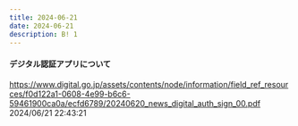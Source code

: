 ```yaml
---
title: 2024-06-21
date: 2024-06-21
description: B! 1
---
```


#### デジタル認証アプリについて
https://www.digital.go.jp/assets/contents/node/information/field_ref_resources/f0d122a1-0608-4e99-b6c6-59461900ca0a/ecfd6789/20240620_news_digital_auth_sign_00.pdf<br>
2024/06/21 22:43:21<br>


